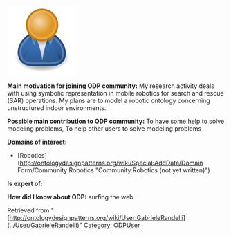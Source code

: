 [![Image:ODPUser.png](../images/a/a6/ODPUser.png)](../Image/ODPUser.png "Image:ODPUser.png")




  





__Main motivation for joining ODP community:__ My research activity deals with using symbolic representation in mobile robotics for search and rescue (SAR) operations. My plans are to model a robotic ontology concerning unstructured indoor environments.


__Possible main contribution to ODP community:__ To have some help to solve modeling problems, To help other users to solve modeling problems


__Domains of interest:__



* [Robotics](http://ontologydesignpatterns.org/wiki/Special:AddData/Domain Form/Community:Robotics "Community:Robotics (not yet written)")


__Is expert of:__


  

__How did I know about ODP:__ surfing the web






Retrieved from "[http://ontologydesignpatterns.org/wiki/User:GabrieleRandelli](../User/GabrieleRandelli)"
 [Category](http://ontologydesignpatterns.org/wiki/Special:Categories "Special:Categories"): [ODPUser](../Category/ODPUser "Category:ODPUser")